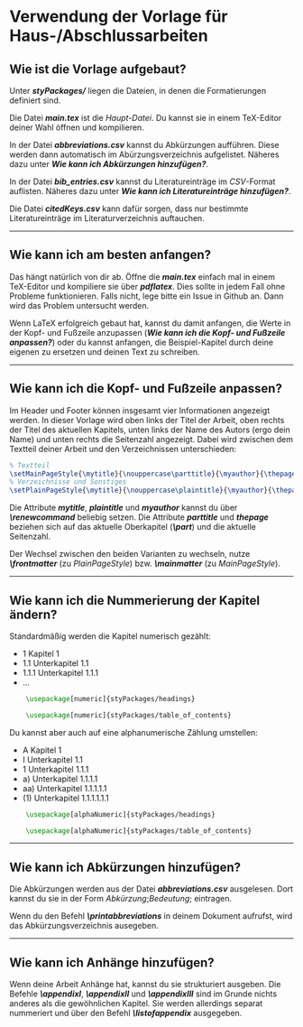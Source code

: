 # Verwendung der Vorlage für Haus-/Abschlussarbeiten
## Wie ist die Vorlage aufgebaut?
Unter ***styPackages/*** liegen die Dateien, in denen die Formatierungen definiert sind.

Die Datei ***main.tex*** ist die *Haupt-Datei*. Du kannst sie in einem TeX-Editor deiner Wahl öffnen und kompilieren.

In der Datei ***abbreviations.csv*** kannst du Abkürzungen aufführen. Diese werden dann automatisch im Abürzungsverzeichnis aufgelistet. Näheres dazu unter ***Wie kann ich Abkürzungen hinzufügen?***.

In der Datei ***bib_entries.csv*** kannst du Literatureinträge im *CSV*-Format auflisten. Näheres dazu unter ***Wie kann ich Literatureinträge hinzufügen?***.

Die Datei ***citedKeys.csv*** kann dafür sorgen, dass nur bestimmte Literatureinträge im Literaturverzeichnis auftauchen.

---

## Wie kann ich am besten anfangen?

Das hängt natürlich von dir ab. Öffne die ***main.tex*** einfach mal in einem TeX-Editor und kompiliere sie über ***pdflatex***.
Dies sollte in jedem Fall ohne Probleme funktionieren. Falls nicht, lege bitte ein Issue in Github an. Dann wird das Problem untersucht werden.

Wenn LaTeX erfolgreich gebaut hat, kannst du damit anfangen, die Werte in der Kopf- und Fußzeile anzupassen (***Wie kann ich die Kopf- und Fußzeile anpassen?***) oder du kannst anfangen, die Beispiel-Kapitel durch deine eigenen zu ersetzen und deinen Text zu schreiben.

---

## Wie kann ich die Kopf- und Fußzeile anpassen?
Im Header und Footer können insgesamt vier Informationen angezeigt werden. In dieser Vorlage wird oben links der Titel
der Arbeit, oben rechts der Titel des aktuellen Kapitels, unten links der Name des Autors (ergo dein Name) und unten
rechts die Seitenzahl angezeigt. Dabei wird zwischen dem Textteil deiner Arbeit und den Verzeichnissen unterschieden:

```latex
% Textteil
\setMainPageStyle{\mytitle}{\nouppercase\parttitle}{\myauthor}{\thepage}
% Verzeichnisse und Sonstiges
\setPlainPageStyle{\mytitle}{\nouppercase\plaintitle}{\myauthor}{\thepage}
```

Die Attribute ***mytitle***,  ***plaintitle*** und ***myauthor*** kannst du über ***\renewcommand*** beliebig setzen.
Die Attribute ***parttitle*** und ***thepage*** beziehen sich auf das aktuelle Oberkapitel (***\part***) und die aktuelle Seitenzahl.

Der Wechsel zwischen den beiden Varianten zu wechseln, nutze ***\frontmatter*** (zu *PlainPageStyle*) bzw. ***\mainmatter*** (zu *MainPageStyle*).

---

## Wie kann ich die Nummerierung der Kapitel ändern?
Standardmäßig werden die Kapitel numerisch gezählt:

- 1 Kapitel 1
- 1.1 Unterkapitel 1.1
- 1.1.1 Unterkapitel 1.1.1
- ...

```latex
    \usepackage[numeric]{styPackages/headings}

    \usepackage[numeric]{styPackages/table_of_contents}
```

Du kannst aber auch auf eine alphanumerische Zählung umstellen:

- A Kapitel 1
- I Unterkapitel 1.1
- 1 Unterkapitel 1.1.1
- a) Unterkapitel 1.1.1.1
- aa) Unterkapitel 1.1.1.1.1
- (1) Unterkapitel 1.1.1.1.1.1

```latex
    \usepackage[alphaNumeric]{styPackages/headings}

    \usepackage[alphaNumeric]{styPackages/table_of_contents}
```

---

## Wie kann ich Abkürzungen hinzufügen?
Die Abkürzungen werden aus der Datei ***abbreviations.csv*** ausgelesen. Dort kannst du sie in der Form *Abkürzung*;*Bedeutung*; eintragen.

Wenn du den Befehl ***\printabbreviations*** in deinem Dokument aufrufst, wird das Abkürzungsverzeichnis ausegeben.

---

## Wie kann ich Anhänge hinzufügen?
Wenn deine Arbeit Anhänge hat, kannst du sie strukturiert ausgeben. Die Befehle ***\appendixI***, ***\appendixII*** und ***\appendixIII*** sind im Grunde nichts anderes als die gewöhnlichen Kapitel.
Sie werden allerdings separat nummeriert und über den Befehl ***\listofappendix*** ausgegeben.
